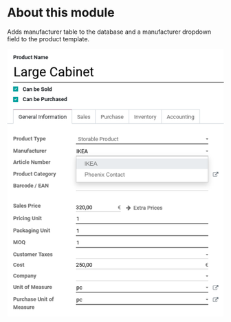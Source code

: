 # About this module

Adds manufacturer table to the database and a manufacturer dropdown field to the product template.

![Screenshot of a product template](static/description/screenshot.png)
